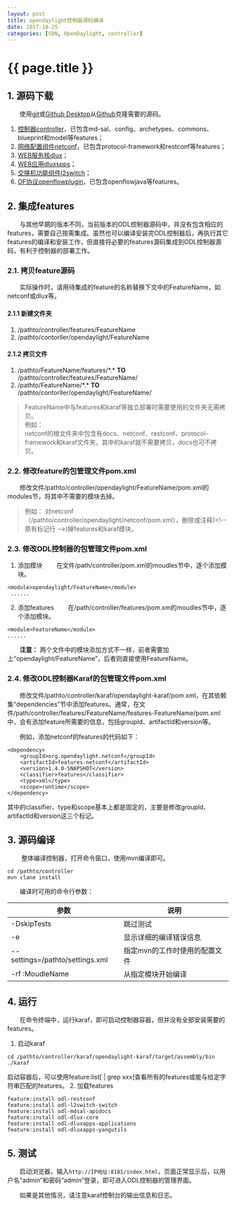 ```yaml
---
layout: post
title: opendaylight控制器源码编译
date: 2017-10-25
categories: [SDN, OpenDaylight, controller]
---
```

# {{ page.title }}

## 1. 源码下载
&emsp;&emsp;使用[git](https://git-scm.com/)或[Github Desktop](https://desktop.github.com/)从[Github](https://www.github.com)克隆需要的源码。
1. [控制器controller](https://www.github.com/opendaylight/controller)，已包含md-sal、config、archetypes、commons、blueprint和model等features；
2. [网络配置组件netconf](https://www.github.com/opendaylight/netconf)，已包含protocol-framework和restconf等features；
3. [WEB服务核dlux](https://www.github.com/opendaylight/dlux)；
4. [WEB应用dluxspps](https://www.github.com/opendaylight/dluxapps)；
5. [交换机功能组件l2switch](https://www.github.com/opendaylight/l2switch)；
6. [OF协议openflowplugin](https://www.github.com/opendaylight/openflowplugin)，已包含openflowjava等features。

## 2. 集成features
&emsp;&emsp;与其他早期的版本不同，当前版本的ODL控制器源码中，并没有包含相应的features，需要自己按需集成。虽然也可以编译安装完ODL控制器后，再执行其它features的编译和安装工作，但直接将必要的features源码集成到ODL控制器源码，有利于控制器的部署工作。

### 2.1. 拷贝feature源码
&emsp;&emsp;实际操作时，请用待集成的feature的名称替换下文中的FeatureName，如netconf或dlux等。

#### 2.1.1 新建文件夹
1.  /pathto/controller/features/FeatureName    
2.  /pathto/contorller/opendaylight/FeatureName

#### 2.1.2 拷贝文件
1. /pathto/FeatureName/features/\*.\* __TO__ /pathto/controller/features/FeatureName/    
2. /pathto/FeatureName/\*.\* __TO__ /pathto/contorller/opendaylight/FeatureName/
>FeatureName中与features和karaf等独立部署时需要使用的文件夹无需拷贝。    
>例如：    
>netconf的根文件夹中包含有docs、netconf、restconf、protocol-framework和karaf文件夹，其中的karaf就不需要拷贝，docs也可不拷贝。

### 2.2. 修改feature的包管理文件pom.xml
&emsp;&emsp;修改文件/pathto/controller/opendaylight/FeatureName/pom.xml的modules节，将其中不需要的模块去掉。
>例如：
>对netconf（/pathto/controller/opendaylight/netconf/pom.xml），删除或注释(\<!-- 原有标记行   -->)掉features和karaf模块。

### 2.3. 修改ODL控制器的包管理文件pom.xml
1. 添加模块
&emsp;&emsp;在文件/path/controller/pom.xml的moudles节中，逐个添加模块。
```
<module>opendaylight/FeatureName</module>    
 ......
 ```

2. 添加features
&emsp;&emsp;在/path/controller/features/pom.xm的moudles节中，逐个添加模块。
```
<module>FeatureName</module>    
......
 ```

&emsp;&emsp;__注意：__ 两个文件中的模块添加方式不一样，前者需要加上“opendaylight/FeatureName”，后者则直接使用FeatureName。

### 2.4. 修改ODL控制器Karaf的包管理文件pom.xml
&emsp;&emsp;修改文件/pathto/controller/karaf/opendaylight-karaf/pom.xml，在其依赖集“dependencies”节中添加features。通常，在文件/path/controller/features/FeatureName/features-FeatureName/pom.xml中，会有添加feature所需要的信息，包括groupId、artifactId和version等。

&emsp;&emsp;例如，添加netconf的features的代码如下：    
```
<dependency>
	<groupId>org.opendaylight.netconf</groupId>
	<artifactId>features-netconf</artifactId>
	<version>1.4.0-SNAPSHOT</version>
	<classifier>features</classifier>
	<type>xml</type>
	<scope>runtime</scope>
</dependency>
```
其中的classifier、type和scope基本上都是固定的，主要是修改groupId、artifactId和version这三个标记。

## 3. 源码编译
&emsp;&emsp;&nbsp;整体编译控制器，打开命令窗口，使用mvn编译即可。
```
cd /pathto/controller
mvn clane install
```
&emsp;&emsp;编译时可用的命令行参数：

参数  |  说明
------ | ------
-DskipTests | 跳过测试
-e | 显示详细的编译错误信息
--settings=/pathto/settings.xml | 指定mvn的工作时使用的配置文件
-rf :MoudleName | 从指定模块开始编译

## 4. 运行
&emsp;&emsp;在命令终端中，运行karaf，即可启动控制器容器，但并没有全部安装需要的features。
1. 启动karaf
```
cd /pathto/controller/karaf/opendaylight-karaf/target/assembly/bin
./karaf
```
启动容器后，可以使用feature:list[ | grep xxx]查看所有的features或能与给定字符串匹配的features。
2. 加载features
```
feature:install odl-restconf
feature:install odl-l2switch-switch
feature:install odl-mdsal-apidocs
feature:install odl-dlux-core
feature:install odl-dluxapps-applications
feature:install odl-dluxapps-yangutils
```

## 5. 测试
&emsp;&emsp;启动浏览器，输入```http://IP地址:8181/index.html```，页面正常显示后，以用户名“admin”和密码“admin”登录，即可进入ODL控制器的管理界面。

&emsp;&emsp;如果是其他情况，请注意karaf控制台的输出信息和日志。

